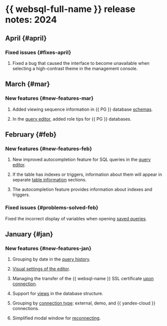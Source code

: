 # {{ websql-full-name }} release notes: 2024

## April {#april}

### Fixed issues {#fixes-april}

1. Fixed a bug that caused the interface to become unavailable when selecting a high-contrast theme in the management console.

## March {#mar}

### New features {#new-features-mar}

1. Added viewing sequence information in {{ PG }} database [schemas](../operations/connect.md##view-scheme).

1. In the [query editor](../operations/query-executor.md), added role tips for {{ PG }} databases.

## February {#feb}

### New features {#new-features-feb}

1. New improved autocompletion feature for SQL queries in the [query editor](../operations/query-executor.md).

1. If the table has indexes or triggers, information about them will appear in separate [table information](../operations/connect.md#view-table) sections.

1. The autocompletion feature provides information about indexes and triggers.

### Fixed issues {#problems-solved-feb}

Fixed the incorrect display of variables when opening [saved queries](../operations/history.md).

## January {#jan}

### New features {#new-features-jan}

1. Grouping by date in the [query history](../operations/history.md).

1. [Visual settings of the editor](../operations/query-executor.md#sql-editor-settings).

1. Managing the transfer of the {{ websql-name }} SSL certificate [upon connection](../operations/connect.md#connect-db).

1. Support for [views](../operations/connect.md#view-view) in the database structure.

1. Grouping by [connection type](../concepts/index.md##connection): external, demo, and {{ yandex-cloud }} connections.

1. Simplified modal window for [reconnecting](../operations/connect.md#update-connection).
